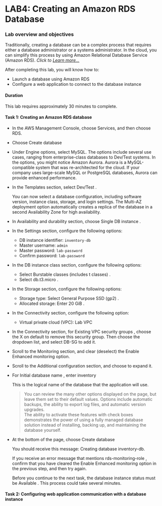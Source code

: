 #   LAB4: Creating an Amazon RDS Database

### Lab overview and objectives
Traditionally, creating a database can be a complex process that requires either a database administrator or a systems administrator. In the cloud, you can simplify this process by using Amazon Relational Database Service (Amazon RDS). _Click to [Learn more...](https://awseducate.instructure.com/courses/768/assignments/3156)_

After completing this lab, you will know how to:

+   Launch a database using Amazon RDS 
+   Configure a web application to connect to the database instance

####   Duration
This lab requires approximately  30 minutes  to complete. 

####    Task 1: Creating an Amazon RDS database

+   In the AWS Management Console, choose Services, and then choose RDS.
+   Choose Create database 
+   Under Engine options, select MySQL.
    The options include several use cases, ranging from enterprise-class databases to Dev/Test systems. In the options, you might notice Amazon Aurora. Aurora is a MySQL-compatible system that was re-architected for the cloud. If your company uses large-scale MySQL or PostgreSQL databases, Aurora can provide enhanced performance. 

+   In the  Templates  section, select   Dev/Test . 

    You can now select a database configuration, including software version, instance class, storage, and login settings. The Multi-AZ deployment option automatically creates a replica of the database in a second Availability Zone for high availability.  

+   In  Availability and durability  section, choose   Single DB instance . 

+   In the  Settings  section, configure the following options: 
    +   DB instance identifier: `inventory-db`
    +   Master username: `admin`
    +   Master password: `lab-password`
    +   Confirm password: `lab-password`

+   In the  DB instance class  section, configure the following options: 
    +   Select   Burstable classes (includes t classes) . 
    +   Select  db.t3.micro . 

+   In the  Storage  section, configure the following options: 
    +   Storage type:  Select  General Purpose SSD (gp2) . 
    +   Allocated storage:  Enter  20 GiB . 

+   In the  Connectivity  section, configure the following option:  
    +   Virtual private cloud (VPC):  Lab VPC 

+   In the  Connectivity  section, for  Existing VPC security groups , choose the  X  on  default  to remove this security group. Then choose the dropdown list, and select  DB-SG  to add it. 

+   Scroll to the  Monitoring  section, and clear (deselect) the  Enable Enhanced monitoring  option. 

+   Scroll to the  Additional configuration  section, and choose   to expand it.  

+   For  Initial database name , enter  inventory

	This is the logical name of the database that the application will use. 

	>You can review the many other options displayed on the page, but leave them set to their default values. Options include automatic backups, the ability to export log files, and automatic version upgrades.  
    The ability to activate these features with check boxes demonstrates the power of using a fully managed database solution instead of installing, backing up, and maintaining the database yourself. 

+   At the bottom of the page, choose Create database 

	You should receive this message:  Creating database inventory-db.

    If you receive an error message that mentions  rds-monitoring-role ,  	confirm that you   have cleared the  Enable Enhanced monitoring  option in the previous step, and then try again. 

	Before you continue to the next task, the database instance status must be  Available . This process could take several minutes.

####    Task 2: Configuring web application communication with a database instance     